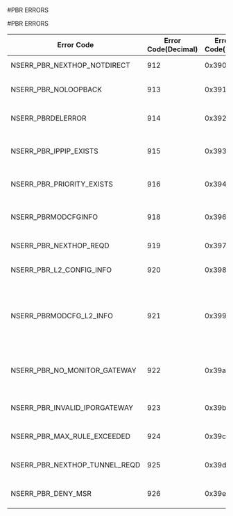 #PBR ERRORS

#PBR ERRORS



<table><thead><tr><th>Error Code</th><th>Error Code(Decimal)</th><th>Error Code(Hex)</th><th>Error Message</th></tr></thead><tbody><tr><td>NSERR_PBR_NEXTHOP_NOTDIRECT</td><td>912</td><td>0x390</td><td>PBR Nexthop should be direct</td><tr><tr><td>NSERR_PBR_NOLOOPBACK</td><td>913</td><td>0x391</td><td>PBR cannot be configured on the loopback interface</td><tr><tr><td>NSERR_PBRDELERROR</td><td>914</td><td>0x392</td><td>This PBR has already been removed</td><tr><tr><td>NSERR_PBR_IPPIP_EXISTS</td><td>915</td><td>0x393</td><td>PBR with identical parameter specification already exists</td><tr><tr><td>NSERR_PBR_PRIORITY_EXISTS</td><td>916</td><td>0x394</td><td>PBR with this priority already exists</td><tr><tr><td>NSERR_PBRMODCFGINFO</td><td>918</td><td>0x396</td><td>PBR modified, use apply pbrs to commit this operation</td><tr><tr><td>NSERR_PBR_NEXTHOP_REQD</td><td>919</td><td>0x397</td><td>PBR Nexthop is required</td><tr><tr><td>NSERR_PBR_L2_CONFIG_INFO</td><td>920</td><td>0x398</td><td>L2 based PBRs work only for routed traffic</td><tr><tr><td>NSERR_PBRMODCFG_L2_INFO</td><td>921</td><td>0x399</td><td>L2 based PBRs work only for routed traffic: PBR modified, use apply pbrs to commit this operation</td><tr><tr><td>NSERR_PBR_NO_MONITOR_GATEWAY</td><td>922</td><td>0x39a</td><td>Monitor cant be configured when nexthop is configured as gateway name</td><tr><tr><td>NSERR_PBR_INVALID_IPORGATEWAY</td><td>923</td><td>0x39b</td><td>Invalid Nexthop IPaddress/Gateway name</td><tr><tr><td>NSERR_PBR_MAX_RULE_EXCEEDED</td><td>924</td><td>0x39c</td><td>Number of PBRs on the system exceeds Maximum</td><tr><tr><td>NSERR_PBR_NEXTHOP_TUNNEL_REQD</td><td>925</td><td>0x39d</td><td>PBR Nexthop or IpTunnel is required</td><tr><tr><td>NSERR_PBR_DENY_MSR</td><td>926</td><td>0x39e</td><td>MSR cannot be enabled on PBR with DENY config</td><tr></tbody></table>
